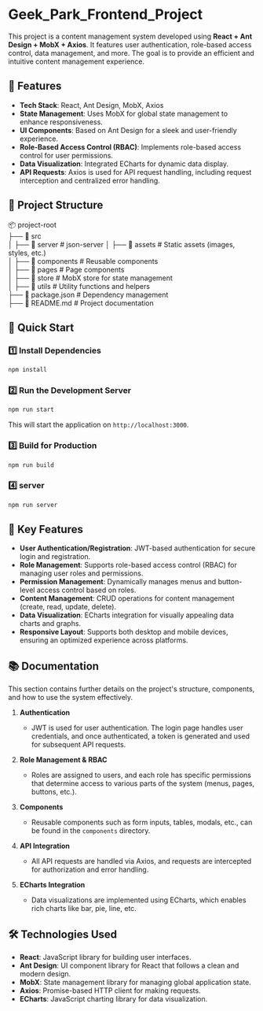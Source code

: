 
# Geek_Park_Frontend_Project

This project is a content management system developed using **React + Ant Design + MobX + Axios**. It features user authentication, role-based access control, data management, and more. The goal is to provide an efficient and intuitive content management experience.

## 🌟 Features

- **Tech Stack**: React, Ant Design, MobX, Axios
- **State Management**: Uses MobX for global state management to enhance responsiveness.
- **UI Components**: Based on Ant Design for a sleek and user-friendly experience.
- **Role-Based Access Control (RBAC)**: Implements role-based access control for user permissions.
- **Data Visualization**: Integrated ECharts for dynamic data display.
- **API Requests**: Axios is used for API request handling, including request interception and centralized error handling.

## 📂 Project Structure
📦 project-root  
├── 📂 src  
│   ├── 📂 server # json-server 
│   ├── 📂 assets # Static assets (images, styles, etc.)  
│   ├── 📂 components # Reusable components  
│   ├── 📂 pages # Page components  
│   ├── 📂 store # MobX store for state management  
│   ├── 📂 utils # Utility functions and helpers  
├── 📄 package.json # Dependency management  
├── 📄 README.md # Project documentation

## 🚀 Quick Start

### 1️⃣ Install Dependencies

```sh
npm install
```

### 2️⃣ Run the Development Server

```sh
npm run start
```

This will start the application on `http://localhost:3000`.

### 3️⃣ Build for Production

```sh
npm run build
```

### 4️⃣ server

```sh
npm run server
```

## 🔑 Key Features

- **User Authentication/Registration**: JWT-based authentication for secure login and registration.
- **Role Management**: Supports role-based access control (RBAC) for managing user roles and permissions.
- **Permission Management**: Dynamically manages menus and button-level access control based on roles.
- **Content Management**: CRUD operations for content management (create, read, update, delete).
- **Data Visualization**: ECharts integration for visually appealing data charts and graphs.
- **Responsive Layout**: Supports both desktop and mobile devices, ensuring an optimized experience across platforms.

## 📚 Documentation

This section contains further details on the project's structure, components, and how to use the system effectively.

1. **Authentication**  
   - JWT is used for user authentication. The login page handles user credentials, and once authenticated, a token is generated and used for subsequent API requests.
   
2. **Role Management & RBAC**  
   - Roles are assigned to users, and each role has specific permissions that determine access to various parts of the system (menus, pages, buttons, etc.).

3. **Components**  
   - Reusable components such as form inputs, tables, modals, etc., can be found in the `components` directory.

4. **API Integration**  
   - All API requests are handled via Axios, and requests are intercepted for authorization and error handling.

5. **ECharts Integration**  
   - Data visualizations are implemented using ECharts, which enables rich charts like bar, pie, line, etc.

## 🛠️ Technologies Used

- **React**: JavaScript library for building user interfaces.
- **Ant Design**: UI component library for React that follows a clean and modern design.
- **MobX**: State management library for managing global application state.
- **Axios**: Promise-based HTTP client for making requests.
- **ECharts**: JavaScript charting library for data visualization.

